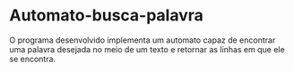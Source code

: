 # Automato-busca-palavra
O programa desenvolvido implementa um automato capaz de encontrar uma palavra desejada no meio de um texto e retornar as linhas em que ele se encontra.
